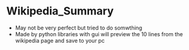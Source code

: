 # Wikipedia_Summary

* May not be very perfect but tried to do somwthing 
* Made by python libraries with gui will preview the 10 lines from the wikipedia page and save to your pc 
